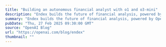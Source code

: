```yaml
---
title: "Building an autonomous financial analyst with o1 and o3-mini"
description: "Endex builds the future of financial analysis, powered by OpenAI’s reasoning models."
summary: "Endex builds the future of financial analysis, powered by OpenAI’s reasoning models."
pubDate: "Thu, 27 Feb 2025 09:30:00 GMT"
source: "OpenAI Blog"
url: "https://openai.com/blog/endex"
thumbnail: ""
---
```


